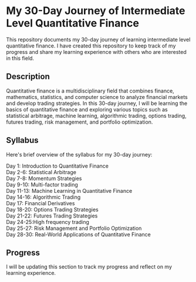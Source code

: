 # My 30-Day Journey of Intermediate Level Quantitative Finance
This repository documents my 30-day journey of learning intermediate level quantitative finance. I have created this repository to keep track of my progress and share my learning experience with others who are interested in this field.

## Description
Quantitative finance is a multidisciplinary field that combines finance, mathematics, statistics, and computer science to analyze financial markets and develop trading strategies. In this 30-day journey, I will be learning the basics of quantitative finance and exploring various topics such as statistical arbitrage, machine learning, algorithmic trading, options trading, futures trading, risk management, and portfolio optimization.

## Syllabus
Here's  brief overview of the syllabus for my 30-day journey:

Day 1: Introduction to Quantitative Finance\
Day 2-6: Statistical Arbitrage\
Day 7-8: Momentum Strategies\
Day 9-10: Multi-factor trading\
Day 11-13: Machine Learning in Quantitative Finance\
Day 14-16: Algorithmic Trading\
Day 17: Financial Derivatives\
Day 18-20: Options Trading Strategies\
Day 21-22: Futures Trading Strategies\
Day 24-25:High frequency trading\
Day 25-27: Risk Management and Portfolio Optimization\
Day 28-30: Real-World Applications of Quantitative Finance

## Progress
I will be updating this section to track my progress and reflect on my learning experience.
